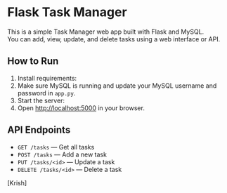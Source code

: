 # Flask Task Manager

This is a simple Task Manager web app built with Flask and MySQL.  
You can add, view, update, and delete tasks using a web interface or API.

## How to Run

1. Install requirements:
2. Make sure MySQL is running and update your MySQL username and password in `app.py`.
3. Start the server:
4. Open [http://localhost:5000](http://localhost:5000) in your browser.

## API Endpoints

- `GET /tasks` — Get all tasks
- `POST /tasks` — Add a new task
- `PUT /tasks/<id>` — Update a task
- `DELETE /tasks/<id>` — Delete a task


[Krish]
